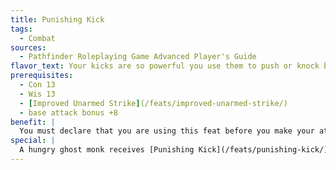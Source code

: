 ```yaml
---
title: Punishing Kick
tags:
  - Combat
sources:
  - Pathfinder Roleplaying Game Advanced Player's Guide
flavor_text: Your kicks are so powerful you use them to push or knock back your foes.
prerequisites:
  - Con 13
  - Wis 13
  - [Improved Unarmed Strike](/feats/improved-unarmed-strike/)
  - base attack bonus +8
benefit: |
  You must declare that you are using this feat before you make your attack roll (thus a failed attack roll ruins the attempt). On a successful hit, the attack deals damage normally and you can choose to push your target 5 feet or attempt to knock them prone. If you decide to push the target, it is moved 5 feet directly away from you. This movement does not provoke attacks of opportunity, and the target must end this move in a safe space it can stand in. If you decide to attempt to knock the target prone, the target receives a Fortitude saving throw with a DC of 10 + 1/2 your character level + your Wisdom modifier to avoid the effect. You may attempt a punishing kick attack once per day for every four levels you have attained (but see Special), and no more than once per round.
special: |
  A hungry ghost monk receives [Punishing Kick](/feats/punishing-kick/) as a bonus feat at 1st level, even if he does not meet the prerequisites. A monk may attempt a punishing kick attack a number of times per day equal to his monk level, plus one more time per day for every four levels he has in classes other than monk.
---
```


